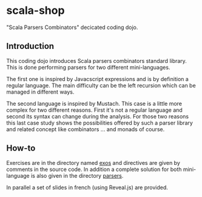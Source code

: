 scala-shop
==========

"Scala Parsers Combinators" decicated coding dojo.


Introduction
------------

This coding dojo introduces Scala parsers combinators standard library. 
This is done performing parsers for two different mini-languages. 

The first one is inspired by Javacscript expressions and is by definition a regular 
language. The main difficulty can be the left recursion which can be managed
in different ways.

The second language is inspired by Mustach. This case is a little more complex
for two different reasons. First it's not a regular language and second its
syntax can change during the analysis. For those two reasons this last case study
shows the possibilities offered by such a parser library and related concept
like combinators ... and monads of course.

How-to
------

Exercises are in the directory named [exos](https://github.com/d-plaindoux/scala-shop/tree/master/src/main/scala/toulousejug/exo) 
and directives are given by comments in the source code. In addition a complete solution for both mini-language is also given in the directory [parsers](https://github.com/d-plaindoux/scala-shop/tree/master/src/main/scala/toulousejug/parsers).

In parallel a set of slides in french (using Reveal.js) are provided.


